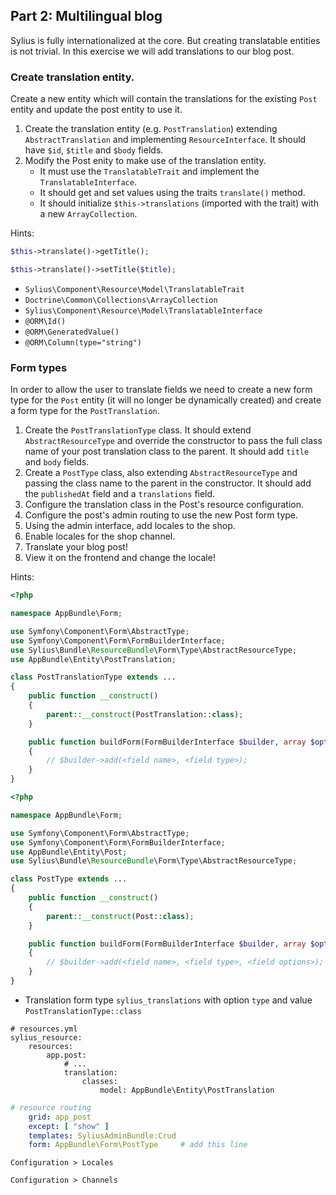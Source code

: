 Part 2: Multilingual blog
-------------------------

Sylius is fully internationalized at the core. But creating translatable
entities is not trivial. In this exercise we will add translations to our
blog post.

### Create translation entity.

Create a new entity which will contain the translations for the existing
`Post` entity and update the post entity to use it.

1. Create the translation entity (e.g. `PostTranslation`) extending `AbstractTranslation` and
   implementing `ResourceInterface`. It should have ``$id``,  `$title` and `$body` fields.
2. Modify the Post enity to make use of the translation entity. 
    - It must use the `TranslatableTrait` and implement the `TranslatableInterface`. 
    - It should get and set values using the traits `translate()` method.
    - It should initialize `$this->translations` (imported with the trait) with a new `ArrayCollection`.
>
Hints:

```php
$this->translate()->getTitle();
```

```php
$this->translate()->setTitle($title);
```

- `Sylius\Component\Resource\Model\TranslatableTrait`
- `Doctrine\Common\Collections\ArrayCollection`
- `Sylius\Component\Resource\Model\TranslatableInterface`
- `@ORM\Id()`
- `@ORM\GeneratedValue()`
- `@ORM\Column(type="string")`

### Form types

In order to allow the user to translate fields we need to create a new form
type for the `Post` entity (it will no longer be dynamically created) and
create a form type for the `PostTranslation`.

1. Create the `PostTranslationType` class. It should extend
   `AbstractResourceType` and override the constructor to pass the full class
   name of your post translation class to the parent. It should add `title`
   and `body` fields.
2. Create a `PostType` class, also extending `AbstractResourceType` and
   passing the class name to the parent in the constructor. It should add the
   `publishedAt` field and a `translations` field.
3. Configure the translation class in the Post's resource configuration.
4. Configure the post's admin routing to use the new Post form type.
5. Using the admin interface, add locales to the shop.
6. Enable locales for the shop channel.
7. Translate your blog post!
8. View it on the frontend and change the locale!

Hints:

```php
<?php

namespace AppBundle\Form;

use Symfony\Component\Form\AbstractType;
use Symfony\Component\Form\FormBuilderInterface;
use Sylius\Bundle\ResourceBundle\Form\Type\AbstractResourceType;
use AppBundle\Entity\PostTranslation;

class PostTranslationType extends ...
{
    public function __construct()
    {
        parent::__construct(PostTranslation::class);
    }

    public function buildForm(FormBuilderInterface $builder, array $options)
    {
        // $builder->add(<field name>, <field type>);
    }
}
```

```php
<?php

namespace AppBundle\Form;

use Symfony\Component\Form\AbstractType;
use Symfony\Component\Form\FormBuilderInterface;
use AppBundle\Entity\Post;
use Sylius\Bundle\ResourceBundle\Form\Type\AbstractResourceType;

class PostType extends ...
{
    public function __construct()
    {
        parent::__construct(Post::class);
    }

    public function buildForm(FormBuilderInterface $builder, array $options)
    {
        // $builder->add(<field name>, <field type>, <field options>);
    }
}
```

- Translation form type `sylius_translations` with option `type` and value `PostTranslationType::class`

```
# resources.yml
sylius_resource:
    resources:
        app.post:
            # ...
            translation:
                classes:
                    model: AppBundle\Entity\PostTranslation
```

```yaml
# resource routing
    grid: app_post
    except: [ "show" ]
    templates: SyliusAdminBundle:Crud
    form: AppBundle\Form\PostType     # add this line
```

```
Configuration > Locales
```

```
Configuration > Channels
```
